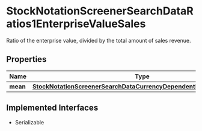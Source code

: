 

# StockNotationScreenerSearchDataRatios1EnterpriseValueSales

Ratio of the enterprise value, divided by the total amount of sales revenue.

## Properties

Name | Type | Description | Notes
------------ | ------------- | ------------- | -------------
**mean** | [**StockNotationScreenerSearchDataCurrencyDependentEstimatesEbitMean**](StockNotationScreenerSearchDataCurrencyDependentEstimatesEbitMean.md) |  |  [optional]


## Implemented Interfaces

* Serializable


